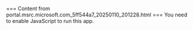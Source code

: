 === Content from portal.msrc.microsoft.com_5ff544a7_20250110_201228.html ===
You need to enable JavaScript to run this app.
